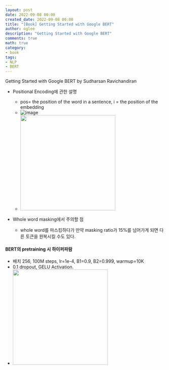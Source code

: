 ```yaml
---
layout: post
date: 2022-09-08 00:00
created_date: 2022-09-08 00:00
title: "[Book] Getting Started with Google BERT"
author: oglee
description: "Getting Started with Google BERT"
comments: true
math: true
category:
- book
tags:
- NLP
- BERT
---
```


Getting Started with Google BERT by Sudharsan Ravichandiran
<!--more-->

- Positional Encoding에 관한 설명
  - pos= the position of the word in a sentence, i = the position of the embedding
  - ![image](https://user-images.githubusercontent.com/18374514/188919880-c7da1047-f3fa-48c6-b3e1-e98ff17624a0.png)
  - <img src="https://user-images.githubusercontent.com/18374514/188919806-0d726905-a441-489a-8c4e-867b8952b893.png" width="300">

- Whole word masking에서 주의할 점
  - whole word를 마스킹하다가 만약 masking ratio가 15%를 넘어가게 되면 다른 토큰을 원복시킬 수도 있다.

#### BERT의 pretraining 시 하이퍼파람
  - 배치 256, 100M steps, lr=1e-4, B1=0.9, B2=0.999, warmup=10K
  - 0.1 dropout, GELU Activation.
  - <img src="https://user-images.githubusercontent.com/18374514/188924033-29df04ec-918a-4808-a7ec-cc243bfc6956.png" width="300">
